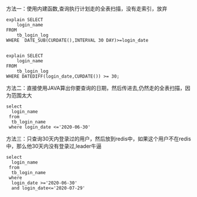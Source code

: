 方法一：使用内建函数,查询执行计划走的全表扫描，没有走索引，放弃
```
explain SELECT 
	login_name
FROM
	tb_login_log
WHERE  DATE_SUB(CURDATE(),INTERVAL 30 DAY)>=login_date


explain SELECT
	login_name
FROM
	tb_login_log
WHERE DATEDIFF(login_date,CURDATE()) >= 30;
```
方法二：直接使用JAVA算出你要查询的日期，然后传进去,仍然走的全表扫描，因为范围太大
```
select 
  login_name
 from 
  tb_login_name
 where login_date <='2020-06-30'
```
方法三：只查询30天内登录过的用户，然后放到redis中，如果这个用户不在redis中，那么他30天内没有登录过,leader牛逼
```
select 
  login_name
 from 
  tb_login_name
 where 
  login_date >='2020-06-30'
  and login_date<='2020-07-29'
```
